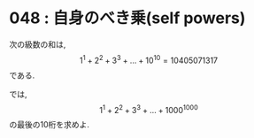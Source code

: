 # 048 : 自身のべき乗(self powers)

次の級数の和は, $$1^1 + 2^2 + 3^3 + \dots + 10^{10} = 10405071317$$ である.

では, $$1^1 + 2^2 + 3^3 + \dots + 1000^{1000}$$ の最後の10桁を求めよ.
